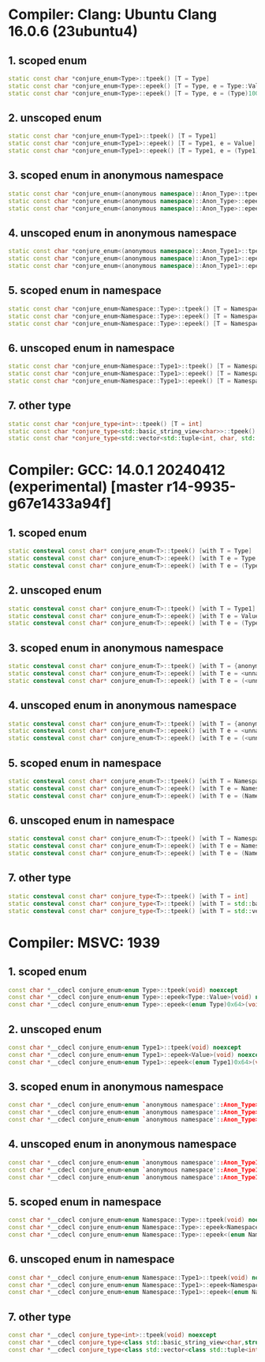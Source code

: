 <!-----------------------------------------------------------------------------------------
// SPDX-License-Identifier: MIT
// SPDX-FileCopyrightText: Copyright (C) 2024 Fix8 Market Technologies Pty Ltd
// SPDX-FileType: SOURCE
//
// conjure_enum (header only)
//   by David L. Dight
// see https://github.com/fix8mt/conjure_enum
//
// Lightweight header-only C++20 enum and type reflection
//
// Licensed under the MIT License <http://opensource.org/licenses/MIT>.
//
// Permission is hereby granted, free of charge, to any person obtaining a copy
// of this software and associated documentation files (the "Software"), to deal
// in the Software without restriction, including without limitation the rights
// to use, copy, modify, merge, publish, distribute, sublicense, and/or sell
// copies of the Software, and to permit persons to whom the Software is furnished
// to do so, subject to the following conditions:
//
// The above copyright notice and this permission notice (including the next paragraph)
// shall be included in all copies or substantial portions of the Software.
//
// THE SOFTWARE IS PROVIDED "AS IS", WITHOUT WARRANTY OF ANY KIND, EXPRESS OR IMPLIED,
// INCLUDING BUT NOT LIMITED TO THE WARRANTIES OF MERCHANTABILITY, FITNESS FOR A
// PARTICULAR PURPOSE AND NONINFRINGEMENT. IN NO EVENT SHALL THE AUTHORS OR COPYRIGHT
// HOLDERS BE LIABLE FOR ANY CLAIM, DAMAGES OR OTHER LIABILITY, WHETHER IN AN ACTION
// OF CONTRACT, TORT OR OTHERWISE, ARISING FROM, OUT OF OR IN CONNECTION WITH THE
// SOFTWARE OR THE USE OR OTHER DEALINGS IN THE SOFTWARE.
//---------------------------------------------------------------------------------------->
# Compiler: Clang: Ubuntu Clang 16.0.6 (23ubuntu4)
## 1. scoped enum
```C++
static const char *conjure_enum<Type>::tpeek() [T = Type]
static const char *conjure_enum<Type>::epeek() [T = Type, e = Type::Value]
static const char *conjure_enum<Type>::epeek() [T = Type, e = (Type)100]
```

## 2. unscoped enum
```C++
static const char *conjure_enum<Type1>::tpeek() [T = Type1]
static const char *conjure_enum<Type1>::epeek() [T = Type1, e = Value]
static const char *conjure_enum<Type1>::epeek() [T = Type1, e = (Type1)100]
```

## 3. scoped enum in anonymous namespace
```C++
static const char *conjure_enum<(anonymous namespace)::Anon_Type>::tpeek() [T = (anonymous namespace)::Anon_Type]
static const char *conjure_enum<(anonymous namespace)::Anon_Type>::epeek() [T = (anonymous namespace)::Anon_Type, e = (anonymous namespace)::Anon_Type::Value]
static const char *conjure_enum<(anonymous namespace)::Anon_Type>::epeek() [T = (anonymous namespace)::Anon_Type, e = ((anonymous namespace)::Anon_Type)100]
```

## 4. unscoped enum in anonymous namespace
```C++
static const char *conjure_enum<(anonymous namespace)::Anon_Type1>::tpeek() [T = (anonymous namespace)::Anon_Type1]
static const char *conjure_enum<(anonymous namespace)::Anon_Type1>::epeek() [T = (anonymous namespace)::Anon_Type1, e = (anonymous namespace)::Value]
static const char *conjure_enum<(anonymous namespace)::Anon_Type1>::epeek() [T = (anonymous namespace)::Anon_Type1, e = ((anonymous namespace)::Anon_Type1)100]
```

## 5. scoped enum in namespace
```C++
static const char *conjure_enum<Namespace::Type>::tpeek() [T = Namespace::Type]
static const char *conjure_enum<Namespace::Type>::epeek() [T = Namespace::Type, e = Namespace::Type::Value]
static const char *conjure_enum<Namespace::Type>::epeek() [T = Namespace::Type, e = (Namespace::Type)100]
```

## 6. unscoped enum in namespace
```C++
static const char *conjure_enum<Namespace::Type1>::tpeek() [T = Namespace::Type1]
static const char *conjure_enum<Namespace::Type1>::epeek() [T = Namespace::Type1, e = Namespace::Value]
static const char *conjure_enum<Namespace::Type1>::epeek() [T = Namespace::Type1, e = (Namespace::Type1)100]
```

## 7. other type
```C++
static const char *conjure_type<int>::tpeek() [T = int]
static const char *conjure_type<std::basic_string_view<char>>::tpeek() [T = std::basic_string_view<char>]
static const char *conjure_type<std::vector<std::tuple<int, char, std::basic_string_view<char>>>>::tpeek() [T = std::vector<std::tuple<int, char, std::basic_string_view<char>>>]
```

# Compiler: GCC: 14.0.1 20240412 (experimental) [master r14-9935-g67e1433a94f]
## 1. scoped enum
```C++
static consteval const char* conjure_enum<T>::tpeek() [with T = Type]
static consteval const char* conjure_enum<T>::epeek() [with T e = Type::Value; T = Type]
static consteval const char* conjure_enum<T>::epeek() [with T e = (Type)100; T = Type]
```

## 2. unscoped enum
```C++
static consteval const char* conjure_enum<T>::tpeek() [with T = Type1]
static consteval const char* conjure_enum<T>::epeek() [with T e = Value; T = Type1]
static consteval const char* conjure_enum<T>::epeek() [with T e = (Type1)100; T = Type1]
```

## 3. scoped enum in anonymous namespace
```C++
static consteval const char* conjure_enum<T>::tpeek() [with T = {anonymous}::Anon_Type]
static consteval const char* conjure_enum<T>::epeek() [with T e = <unnamed>::Anon_Type::Value; T = {anonymous}::Anon_Type]
static consteval const char* conjure_enum<T>::epeek() [with T e = (<unnamed>::Anon_Type)100; T = {anonymous}::Anon_Type]
```

## 4. unscoped enum in anonymous namespace
```C++
static consteval const char* conjure_enum<T>::tpeek() [with T = {anonymous}::Anon_Type1]
static consteval const char* conjure_enum<T>::epeek() [with T e = <unnamed>::Value; T = {anonymous}::Anon_Type1]
static consteval const char* conjure_enum<T>::epeek() [with T e = (<unnamed>::Anon_Type1)100; T = {anonymous}::Anon_Type1]
```

## 5. scoped enum in namespace
```C++
static consteval const char* conjure_enum<T>::tpeek() [with T = Namespace::Type]
static consteval const char* conjure_enum<T>::epeek() [with T e = Namespace::Type::Value; T = Namespace::Type]
static consteval const char* conjure_enum<T>::epeek() [with T e = (Namespace::Type)100; T = Namespace::Type]
```

## 6. unscoped enum in namespace
```C++
static consteval const char* conjure_enum<T>::tpeek() [with T = Namespace::Type1]
static consteval const char* conjure_enum<T>::epeek() [with T e = Namespace::Value; T = Namespace::Type1]
static consteval const char* conjure_enum<T>::epeek() [with T e = (Namespace::Type1)100; T = Namespace::Type1]
```

## 7. other type
```C++
static consteval const char* conjure_type<T>::tpeek() [with T = int]
static consteval const char* conjure_type<T>::tpeek() [with T = std::basic_string_view<char>]
static consteval const char* conjure_type<T>::tpeek() [with T = std::vector<std::tuple<int, char, std::basic_string_view<char, std::char_traits<char> > > >]
```

# Compiler: MSVC: 1939
## 1. scoped enum
```C++
const char *__cdecl conjure_enum<enum Type>::tpeek(void) noexcept
const char *__cdecl conjure_enum<enum Type>::epeek<Type::Value>(void) noexcept
const char *__cdecl conjure_enum<enum Type>::epeek<(enum Type)0x64>(void) noexcept
```

## 2. unscoped enum
```C++
const char *__cdecl conjure_enum<enum Type1>::tpeek(void) noexcept
const char *__cdecl conjure_enum<enum Type1>::epeek<Value>(void) noexcept
const char *__cdecl conjure_enum<enum Type1>::epeek<(enum Type1)0x64>(void) noexcept
```

## 3. scoped enum in anonymous namespace
```C++
const char *__cdecl conjure_enum<enum `anonymous namespace'::Anon_Type>::tpeek(void) noexcept
const char *__cdecl conjure_enum<enum `anonymous namespace'::Anon_Type>::epeek<`anonymous-namespace'::Anon_Type::Value>(void) noexcept
const char *__cdecl conjure_enum<enum `anonymous namespace'::Anon_Type>::epeek<(enum `anonymous-namespace'::Anon_Type)0x64>(void) noexcept
```

## 4. unscoped enum in anonymous namespace
```C++
const char *__cdecl conjure_enum<enum `anonymous namespace'::Anon_Type1>::tpeek(void) noexcept
const char *__cdecl conjure_enum<enum `anonymous namespace'::Anon_Type1>::epeek<`anonymous-namespace'::Value>(void) noexcept
const char *__cdecl conjure_enum<enum `anonymous namespace'::Anon_Type1>::epeek<(enum `anonymous-namespace'::Anon_Type1)0x64>(void) noexcept
```

## 5. scoped enum in namespace
```C++
const char *__cdecl conjure_enum<enum Namespace::Type>::tpeek(void) noexcept
const char *__cdecl conjure_enum<enum Namespace::Type>::epeek<Namespace::Type::Value>(void) noexcept
const char *__cdecl conjure_enum<enum Namespace::Type>::epeek<(enum Namespace::Type)0x64>(void) noexcept
```

## 6. unscoped enum in namespace
```C++
const char *__cdecl conjure_enum<enum Namespace::Type1>::tpeek(void) noexcept
const char *__cdecl conjure_enum<enum Namespace::Type1>::epeek<Namespace::Value>(void) noexcept
const char *__cdecl conjure_enum<enum Namespace::Type1>::epeek<(enum Namespace::Type1)0x64>(void) noexcept
```

## 7. other type
```C++
const char *__cdecl conjure_type<int>::tpeek(void) noexcept
const char *__cdecl conjure_type<class std::basic_string_view<char,struct std::char_traits<char> > >::tpeek(void) noexcept
const char *__cdecl conjure_type<class std::vector<class std::tuple<int,char,class std::basic_string_view<char,struct std::char_traits<char> > >,class std::allocator<class std::tuple<int,char,class std::basic_string_view<char,struct std::char_traits<char> > > > > >::tpeek(void) noexcept
```
